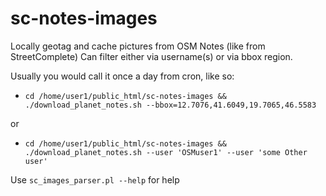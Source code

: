# sc-notes-images
Locally geotag and cache pictures from OSM Notes (like from StreetComplete)
Can filter either via username(s) or via bbox region.

Usually you would call it once a day from cron, like so:
- `cd /home/user1/public_html/sc-notes-images && ./download_planet_notes.sh --bbox=12.7076,41.6049,19.7065,46.5583`

or 

- `cd /home/user1/public_html/sc-notes-images && ./download_planet_notes.sh --user 'OSMuser1' --user 'some Other user'`


Use `sc_images_parser.pl --help` for help
